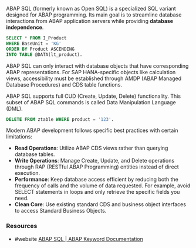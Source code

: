 ABAP SQL (formerly known as Open SQL) is a specialized SQL variant designed for ABAP programming. Its main goal is to streamline database interactions from ABAP application servers while providing **database independence**.

```SQL
SELECT * FROM I_Product
WHERE BaseUnit = 'KG'
ORDER BY Product ASCENDING
INTO TABLE @DATA(lt_product).
```

ABAP SQL can only interact with database objects that have corresponding ABAP representations. For SAP HANA-specific objects like calculation views, accessibility must be established through AMDP (ABAP Managed Database Procedures) and CDS table functions.

ABAP SQL supports full CUD (Create, Update, Delete) functionality. This subset of ABAP SQL commands is called Data Manipulation Language (DML).
```SQL
DELETE FROM ztable WHERE product = '123'.
```

Modern ABAP development follows specific best practices with certain limitations:
- **Read Operations**: Utilize ABAP CDS views rather than querying database tables.
- **Write Operations**: Manage Create, Update, and Delete operations through RAP (RESTful ABAP Programming) entities instead of direct execution.
- **Performance**: Keep database access efficient by reducing both the frequency of calls and the volume of data requested. For example, avoid SELECT statements in loops and only retrieve the specific fields you need. 
- **Clean Core**: Use existing standard CDS and business object interfaces to access Standard Business Objects.

### Resources   
- #website [ABAP SQL | ABAP Keyword Documentation](https://help.sap.com/doc/abapdocu_cp_index_htm/CLOUD/en-US/ABENABAP_SQL.html)